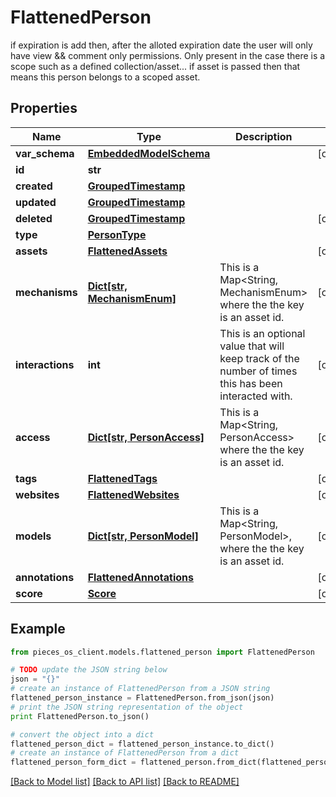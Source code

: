 # FlattenedPerson

if expiration is add then, after the alloted expiration date the user will only have view && comment only permissions. Only present in the case there is a scope such as a defined collection/asset...  if asset is passed then that means this person belongs to a scoped asset.

## Properties

Name | Type | Description | Notes
------------ | ------------- | ------------- | -------------
**var_schema** | [**EmbeddedModelSchema**](EmbeddedModelSchema.md) |  | [optional] 
**id** | **str** |  | 
**created** | [**GroupedTimestamp**](GroupedTimestamp.md) |  | 
**updated** | [**GroupedTimestamp**](GroupedTimestamp.md) |  | 
**deleted** | [**GroupedTimestamp**](GroupedTimestamp.md) |  | [optional] 
**type** | [**PersonType**](PersonType.md) |  | 
**assets** | [**FlattenedAssets**](FlattenedAssets.md) |  | [optional] 
**mechanisms** | [**Dict[str, MechanismEnum]**](MechanismEnum.md) | This is a Map&lt;String, MechanismEnum&gt; where the the key is an asset id. | [optional] 
**interactions** | **int** | This is an optional value that will keep track of the number of times this has been interacted with. | [optional] 
**access** | [**Dict[str, PersonAccess]**](PersonAccess.md) | This is a Map&lt;String, PersonAccess&gt; where the the key is an asset id. | [optional] 
**tags** | [**FlattenedTags**](FlattenedTags.md) |  | [optional] 
**websites** | [**FlattenedWebsites**](FlattenedWebsites.md) |  | [optional] 
**models** | [**Dict[str, PersonModel]**](PersonModel.md) | This is a Map&lt;String, PersonModel&gt;, where the the key is an asset id. | [optional] 
**annotations** | [**FlattenedAnnotations**](FlattenedAnnotations.md) |  | [optional] 
**score** | [**Score**](Score.md) |  | [optional] 

## Example

```python
from pieces_os_client.models.flattened_person import FlattenedPerson

# TODO update the JSON string below
json = "{}"
# create an instance of FlattenedPerson from a JSON string
flattened_person_instance = FlattenedPerson.from_json(json)
# print the JSON string representation of the object
print FlattenedPerson.to_json()

# convert the object into a dict
flattened_person_dict = flattened_person_instance.to_dict()
# create an instance of FlattenedPerson from a dict
flattened_person_form_dict = flattened_person.from_dict(flattened_person_dict)
```
[[Back to Model list]](../README.md#documentation-for-models) [[Back to API list]](../README.md#documentation-for-api-endpoints) [[Back to README]](../README.md)


